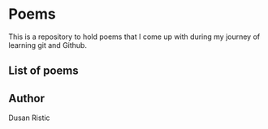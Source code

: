 
# Poems

This is a repository to hold poems that I come up with during my journey of learning git and Github.

## List of poems


## Author

Dusan Ristic
